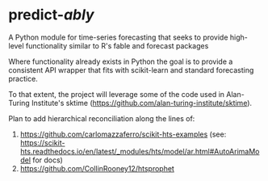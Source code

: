 # predict-*ably*
A Python module for time-series forecasting that seeks to provide high-level functionality similar to R's fable and forecast packages

Where functionality already exists in Python the goal is to provide a consistent API wrapper that fits with scikit-learn and standard forecasting practice. 

To that extent, the project will leverage some of the code used in Alan-Turing Institute's sktime (https://github.com/alan-turing-institute/sktime). 

Plan to add hierarchical reconciliation along the lines of: 
1. https://github.com/carlomazzaferro/scikit-hts-examples (see: https://scikit-hts.readthedocs.io/en/latest/_modules/hts/model/ar.html#AutoArimaModel for docs)
2. https://github.com/CollinRooney12/htsprophet
